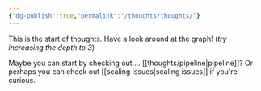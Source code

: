 ```yaml
---
{"dg-publish":true,"permalink":"/thoughts/thoughts/"}
---
```


This is the start of thoughts. Have a look around at the graph! (*try increasing the depth to 3*)

Maybe you can start by checking out.... [[thoughts/pipeline\|pipeline]]? Or perhaps you can check out [[scaling issues\|scaling issues]] if you're curious.